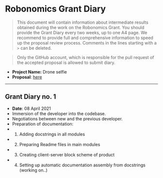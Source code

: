 # Robonomics Grant Diary

> This document will contain information about intermediate results obtained during the work on the Robonomics Grant. You should provide the Grant Diary every two weeks, up to one A4 page. We recommend to provide full and comprehensive information to speed up the proposal review process. Comments in the lines starting with a `>` can be deleted. 

> Only the GitHub account, which is responsible for the pull request of the accepted proposal is allowed to submit diary.

* **Project Name:** Drone selfie
* **Proposal**: [here](https://github.com/airalab/robonomics-grant-program/tree/main/proposals/ds.md)


---

## Grant Diary no. 1

* **Date**: 08 April 2021
* Immersion of the developer into the codebase. 
* Negotiations between new and the previous developer. 
* Preparation of documentation:
* 1. Adding docstrings in all modules
* 2. Preparing Readme files in main modules
* 3. Creating client-server block scheme of product
* 4. Setting up automatic documentation assembly from docstrings (working on..)
